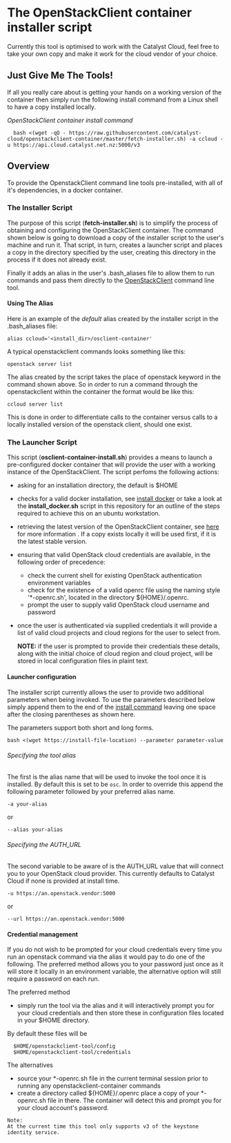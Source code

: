 # The OpenStackClient container installer script

Currently this tool is optimised to work with the Catalyst Cloud, feel free to take your own copy and make it work for the cloud vendor of your choice.

## Just Give Me The Tools!
If all you really care about is getting your hands on a working version of the container then simply run the following install command from a Linux shell to have a copy installed locally.

*OpenStackClient container install command*

<a name="install-command">

```
  bash <(wget -qO - https://raw.githubusercontent.com/catalyst-cloud/openstackclient-container/master/fetch-installer.sh) -a ccloud -u https://api.cloud.catalyst.net.nz:5000/v3
```
</a>

## Overview
To provide the OpenstackClient command line tools pre-installed, with all of it's dependencies, in a docker container.

### The Installer Script
The purpose of this script (__fetch-installer.sh__) is to simplify the process of obtaining and configuring the OpenStackClient container. The command shown below is going to download a copy of the installer script to the user's machine and run it. That script, in turn, creates a launcher script and places a copy in the directory specified by the user, creating this directory in the process if it does not already exist.

Finally it adds an alias in the user's .bash_aliases file to allow them to run commands and pass them directly to the [OpenStackClient](https://docs.openstack.org/python-openstackclient/latest/) command line tool.

#### Using The Alias
Here is an example of the _default_ alias created by the installer script in the .bash_aliases file:

```
alias ccloud='<install_dir>/osclient-container'
```
A typical openstackclient commands looks something like this:

```
openstack server list
```

The alias created by the script takes the place of openstack keyword in the command shown above. So in order to run a command through the openstackclient within the container the format would be like this:

```
ccloud server list
```

This is done in order to differentiate calls to the container versus calls to a locally installed version of the openstack client, should one exist.

### The Launcher Script
This script (__osclient-container-install.sh__) provides a means to launch a pre-configured docker container that will provide the user with a working instance of the OpenStackClient. The script perfoms the following actions:

- asking for an installation directory, the default is $HOME
- checks for a valid docker installation, see [install docker](https://docs.docker.com/install/) or take a look at the __install_docker.sh__ script in this repository for an outline of the steps required to achieve this on an ubuntu workstation.
- retrieving the latest version of the OpenStackClient container, see [here](container-README.md) for more information . If a copy exists locally it will be used first, if it is the latest stable version.
- ensuring that valid OpenStack cloud credentials are available, in the following order of precedence:
  - check the current shell for existing OpenStack authentication environment variables
  - check for the existence of a valid openrc file using the naming style '*-openrc.sh', located in the directory ${HOME}/.openrc.
  - prompt the user to supply valid OpenStack cloud username and password
- once the user is authenticated via supplied credentials it will provide a list of valid cloud projects and cloud regions for the user to select from.


  __NOTE:__ if the user is prompted to provide their credentials these details, along with the initial choice of cloud region and cloud project, will be stored in local configuration files in plaint text.

#### Launcher configuration

The installer script currently allows the user to provide two additional parameters when being invoked. To use the parameters described below simply append them to the end of the [install command](#install-command) leaving one space after the closing parentheses as shown here.

The parameters support both short and long forms.

```
bash <(wget https://install-file-location) --parameter parameter-value
```

###### Specifying the tool alias

The first is the alias name that will be used to invoke the tool once it is installed. By default this is set to be ``osc``. In order to override this append the following parameter followed by your preferred alias name.

```
-a your-alias
```
or
```
--alias your-alias
```

###### Specifying the AUTH_URL

The second variable to be aware of is the AUTH_URL value that will connect you to your OpenStack cloud provider. This currently defaults to Catalyst Cloud if none is provided at install time.

```
-u https://an.openstack.vendor:5000
```
or
```
--url https://an.openstack.vendor:5000
```

#### Credential management

If you do not wish to be prompted for your cloud credentials every time you run an openstack command via the alias it would pay to do one of the following. The preferred method allows you to your password just once as it will store it locally in an environment variable, the alternative option will still require a password on each run.

The preferred method
- simply run the tool via the alias and it will interactively prompt you for your cloud credentials and then store these in configuration files located in your $HOME directory.

By default these files will be

```bash_aliases
  $HOME/openstackclient-tool/config
  $HOME/openstackclient-tool/credentials
```

The alternatives
- source your *-openrc.sh file in the current terminal session prior to running any openstackclient-container commands
- create a directory called ${HOME}/.openrc place a copy of your *-openrc.sh file in there. The container will detect this and prompt you for your cloud account's password.

```
Note:
At the current time this tool only supports v3 of the keystone identity service.

```
